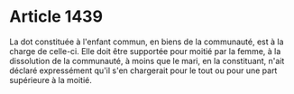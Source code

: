 # Article 1439

La dot constituée à l'enfant commun, en biens de la communauté, est à la charge de celle-ci.   Elle doit être supportée pour moitié par la femme, à la dissolution de la communauté, à moins que le mari, en la constituant, n'ait déclaré expressément qu'il s'en chargerait pour le tout ou pour une part supérieure à la moitié.
